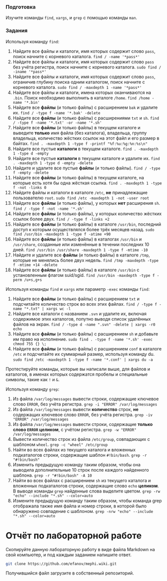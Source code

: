### Подготовка

Изучите команды `find`, `xargs`, и `grep` с помощью команды `man`.

### Задания

Используя команду `find`:

1. Найдите все файлы и каталоги, имя которых содержит слово `pass`, поиск начните с корневого каталога.
`find / -name '*pass*'`
2. Найдите все файлы и каталоги, имя которых содержит слово `pass` без учёта регистра, поиск начните с корневого каталога.
`sudo find / -iname '*pass*'`
3. Найдите все файлы и каталоги, имя которых содержит слово `pass`, ограничив глубину поиска одним каталогом, поиск начните с корневого каталога.
`sudo find / -maxdepth 1 -name '*pass*'`
4. Найдите все файлы и каталоги, имена которых оканчиваются на `.bin`. Поиск необходимо выполнить в каталоге `/home`.
`find /home -name '*.bin'`
5. Найдите все **файлы** (и только файлы) с расширением `bak` и удалите их.
`find / -type f -name '*.bak' -delete`
6. Найдите все **файлы** (и только файлы) с расширениями `txt` и `sh`.
`find / -type f -name '*.txt' -or -name '*.sh'`
7. Найдите все **файлы** (и только файлы) в текущем каталоге и выведите **только** имя файла (без каталога), владельца, группу владельца, количество жёстких ссылок на этот файл и его размер в байтах.
`find . -maxdepth 1 -type f -printf "%f:%u:%g:%n:%s\n"`
8. Найдите все пустые **каталоги** в текущем каталоге.
`find . -maxdepth 1 -type d -empty`
9. Найдите все пустые **каталоги** в текущем каталоге и удалите их.
`find . -maxdepth 1 -type d -empty -delete`
10. Найдите и удалите все пустые **файлы** (и только файлы).
`find / -type f -empty -delete`
11. Найдите все **файлы** (и только файлы) в текущем каталоге, на которые есть хотя бы одна жёсткая ссылка.
`find . -maxdepth 1 -type f -not -links 0`
12. Найдите файлы и каталоги в каталоге `/etc`, **не** принадлежащие пользователю `root`.
`sudo find /etc -maxdepth 1 -not -user root`
13. Найдите все **файлы** (и только файлы), у которых **нет** расширения `sh`.
`find / -type f -not -name '*.sh'`
14. Найдите все **файлы** (и только файлы), у которых количество жёстких ссылок более двух.
`find / -type f -links +2`
15. Найдите все **файлы** (и только файлы) в каталоге `/usr/bin`, последний доступ к которым осуществлялся более трёх месяцев назад.
`sudo find /usr/bin -maxdepth 1 -type f -atime +90`
16. Найдите все **файлы** (и только файлы) в каталогах `/usr/bin` и `/usr/share`, созданные или изменённые в течении последних 10 дней.
`find /usr/bin /usr/share -maxdepth 1 -type f -mtime -10`
17. Найдите и удалите все **файлы** (и только файлы) в каталоге `/tmp`, которые не менялись более двух недель.
`find /tmp -maxdepth -type f -mtime +14 -delete`
18. Найдите все **файлы** (и только файлы) в каталоге `/usr/bin` с установленным флагом suid/sgid.
`find /usr/bin -maxdepth -type f -perm /u+s,g+s`

Используя команды `find` и `xargs` или параметр `-exec` команды `find`:

1. Найдите все **файлы** (и только файлы) с расширением `txt` и подсчитайте количество строк во всех этих файлах. `find / -type f -name "*.txt" | xargs wc -l`
1. Найдите все каталоги с названием `.svn` и удалите их, включая содержимое этих каталогов, попутно выводя список удалённых файлов на экран. `find / -type d -name ".svn" -delete | xargs -r0 echo`
1. Найдите все **файлы** (и только файлы) с расширением `sh` и добавьте им право на исполнение. `sudo find . -type f -name '*.sh' -exec chmod 755 {} \;`
1. Найдите все **файлы** (и только файлы) с расширением `conf` в каталоге `/etc` и подсчитайте их суммарный размер, используя команду du. `sudo find /etc -maxdepth 1 -type f -name '*.conf' | xargs du -a`

Протестируйте команды, которые вы написали выше, для файлов и каталогов, в именах которых содержатся пробелы и специальные символы, такие как `!` и `&`.

Используя команду `grep`:

1. Из файла `/var/log/messages` вывести строки, содержащие ключевое слово `ERROR`, без учёта регистра. `grep -i "ERROR" /var/log/messages`
1. Из файла `/var/log/messages` вывести **количество** строк, **не** содержащих ключевое слово `ERROR`, без учёта регистра. `grep -iv "ERROR" /var/log/messages`
1. Из файла `/var/log/messages` вывести строки, содержащие **только слово `ERROR` целиком**, с учётом регистра. `grep -w "ERROR" /var/log/messages`
1. Вывести количество строк из файла `/etc/group`, совпадающих с шаблоном `wheel`. `grep -c "wheel" /etc/group`
1. Найти во всех файлах из текущего каталога и вложенных подкаталогов строки, содержащие шаблон `#!bin/bash`. `grep -r "#!bin/bash"`
1. Изменить предыдущую команду таким образом, чтобы она выводила дополнительные 10 строк после каждого найденного шаблона. `grep -r "#!bin/bash" -A 10`
1. Найти во всех файлах с расширением `sh` из текущего каталога и вложенных подкаталогов строки, содержащие слово `echo` **целиком**. В выводе команды `grep` найденные слова выделите цветом. `grep -rw "echo" --include "*.sh" --color=auto`
1. Измените предыдущую команду таким образом, чтобы команда grep отображала также имя файла и номер строки, в которой было обнаружено совпадение с шаблоном. `grep -nrw "echo" --include "*.sh" --color=auto`

# Отчёт по лабораторной работе

Скопируйте данную лабораторную работу в виде файла Markdown на свой компьютер, и под каждым заданием напишите ответ.

```sh
git clone https://github.com/efanov/mephi.wiki.git
```

Получившийся файл загрузите в собственный репозиторий.
